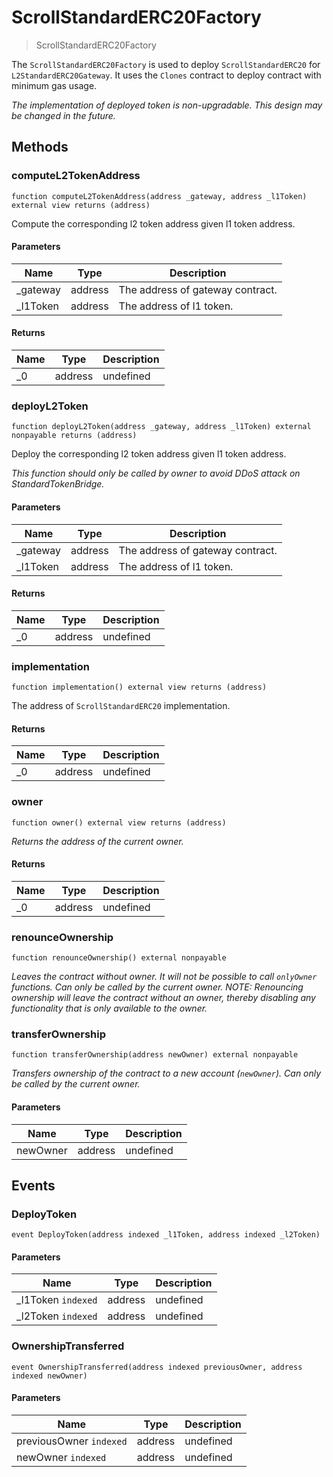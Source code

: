 # ScrollStandardERC20Factory



> ScrollStandardERC20Factory

The `ScrollStandardERC20Factory` is used to deploy `ScrollStandardERC20` for `L2StandardERC20Gateway`. It uses the `Clones` contract to deploy contract with minimum gas usage.

*The implementation of deployed token is non-upgradable. This design may be changed in the future.*

## Methods

### computeL2TokenAddress

```solidity
function computeL2TokenAddress(address _gateway, address _l1Token) external view returns (address)
```

Compute the corresponding l2 token address given l1 token address.



#### Parameters

| Name | Type | Description |
|---|---|---|
| _gateway | address | The address of gateway contract. |
| _l1Token | address | The address of l1 token. |

#### Returns

| Name | Type | Description |
|---|---|---|
| _0 | address | undefined |

### deployL2Token

```solidity
function deployL2Token(address _gateway, address _l1Token) external nonpayable returns (address)
```

Deploy the corresponding l2 token address given l1 token address.

*This function should only be called by owner to avoid DDoS attack on StandardTokenBridge.*

#### Parameters

| Name | Type | Description |
|---|---|---|
| _gateway | address | The address of gateway contract. |
| _l1Token | address | The address of l1 token. |

#### Returns

| Name | Type | Description |
|---|---|---|
| _0 | address | undefined |

### implementation

```solidity
function implementation() external view returns (address)
```

The address of `ScrollStandardERC20` implementation.




#### Returns

| Name | Type | Description |
|---|---|---|
| _0 | address | undefined |

### owner

```solidity
function owner() external view returns (address)
```



*Returns the address of the current owner.*


#### Returns

| Name | Type | Description |
|---|---|---|
| _0 | address | undefined |

### renounceOwnership

```solidity
function renounceOwnership() external nonpayable
```



*Leaves the contract without owner. It will not be possible to call `onlyOwner` functions. Can only be called by the current owner. NOTE: Renouncing ownership will leave the contract without an owner, thereby disabling any functionality that is only available to the owner.*


### transferOwnership

```solidity
function transferOwnership(address newOwner) external nonpayable
```



*Transfers ownership of the contract to a new account (`newOwner`). Can only be called by the current owner.*

#### Parameters

| Name | Type | Description |
|---|---|---|
| newOwner | address | undefined |



## Events

### DeployToken

```solidity
event DeployToken(address indexed _l1Token, address indexed _l2Token)
```





#### Parameters

| Name | Type | Description |
|---|---|---|
| _l1Token `indexed` | address | undefined |
| _l2Token `indexed` | address | undefined |

### OwnershipTransferred

```solidity
event OwnershipTransferred(address indexed previousOwner, address indexed newOwner)
```





#### Parameters

| Name | Type | Description |
|---|---|---|
| previousOwner `indexed` | address | undefined |
| newOwner `indexed` | address | undefined |



